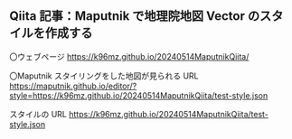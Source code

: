 ## Qiita 記事：Maputnik で地理院地図 Vector のスタイルを作成する

〇ウェブページ
  https://k96mz.github.io/20240514MaputnikQiita/

〇Maputnik
スタイリングをした地図が見られる URL
  https://maputnik.github.io/editor/?style=https://k96mz.github.io/20240514MaputnikQiita/test-style.json

スタイルの URL
  https://k96mz.github.io/20240514MaputnikQiita/test-style.json


